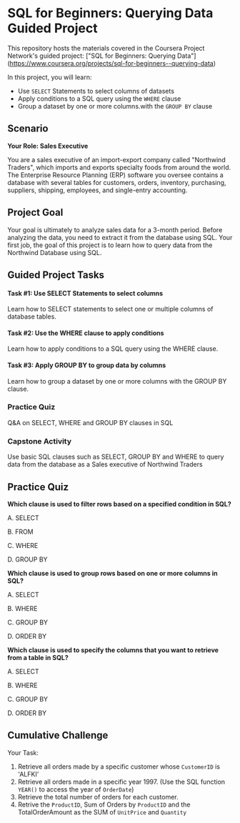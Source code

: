 # SQL for Beginners: Querying Data Guided Project

This repository hosts the materials covered in the Coursera Project Network's guided project: ["SQL for Beginners: Querying Data"] (https://www.coursera.org/projects/sql-for-beginners--querying-data)

In this project, you will learn:

* Use `SELECT` Statements to select columns of datasets
* Apply conditions to a SQL query using the `WHERE` clause
* Group a dataset by one or more columns.with the `GROUP BY` clause


## Scenario

**Your Role: Sales Executive**

You are a sales executive of an import-export company called "Northwind Traders", which imports and exports specialty foods from around the world. The Enterprise Resource Planning (ERP) software you oversee contains a database with several tables for customers, orders, inventory, purchasing, suppliers, shipping, employees, and single-entry accounting.

## Project Goal

Your goal is ultimately to analyze sales data for a 3-month period. Before analyzing the data, you need to extract it from the database using SQL. Your first job, the goal of this project is to learn how to query data from the Northwind Database using SQL.

## Guided Project Tasks

#### Task #1: Use SELECT Statements to select columns
Learn how to SELECT statements to select one or multiple columns of database tables.

#### Task #2: Use the WHERE clause to apply conditions
Learn how to apply conditions to a SQL query using the WHERE clause.

#### Task #3: Apply GROUP BY to group data by columns
Learn how to group a dataset by one or more columns with the GROUP BY clause.

### Practice Quiz
Q&A on SELECT, WHERE and GROUP BY clauses in SQL

### Capstone Activity
Use basic SQL clauses such as SELECT, GROUP BY and WHERE to query data from the database as a Sales executive of Northwind Traders


## Practice Quiz

**Which clause is used to filter rows based on a specified condition in SQL?**

A. SELECT

B. FROM

C. WHERE

D. GROUP BY

**Which clause is used to group rows based on one or more columns in SQL?**

A. SELECT

B. WHERE

C. GROUP BY

D. ORDER BY

**Which clause is used to specify the columns that you want to retrieve from a table in SQL?**

A. SELECT

B. WHERE

C. GROUP BY

D. ORDER BY


## Cumulative Challenge

Your Task:

1. Retrieve all orders made by a specific customer whose `CustomerID` is 'ALFKI'
2. Retrieve all orders made in a specific year 1997. (Use the SQL function `YEAR()` to access the year of `OrderDate`)
3. Retrieve the total number of orders for each customer.
4. Retrive the `ProductID`, Sum of Orders by `ProductID` and the TotalOrderAmount as the SUM of `UnitPrice` and `Quantity`
